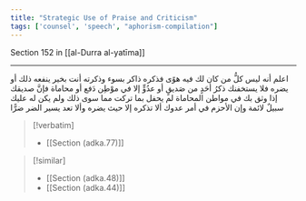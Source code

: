 ```yaml
---
title: "Strategic Use of Praise and Criticism"
tags: ['counsel', 'speech', "aphorism-compilation"]
---
```


 Section 152 in [[al-Durra al-yatīma]]

---
اعلم أنه ليس كلُّ من كان لك فيه هوًى فذكره ذاكر بسوء وذكرته أنت بخير ينفعه ذلك أو يضره فلا يستخفنك ذكرُ أحَدٍ من صَديقٍ أو عدُوٍّ إلا في موْطِن دَفع أو محاماة فإنَّ صديقك إذا وثق بك في مواطن المحاماة لم يحفل بما تركت مما سوى ذلك ولم يكن له عليك سبيلٌ لائمة وإن الأحزم في أمر عدوك ألا تذكره إلا حيث يضره وألا تعد يسير الضر ضرًّا

> [!verbatim]
> - [[Section (adka.77)]]

> [!similar]
> - [[Section (adka.48)]]
> - [[Section (adka.44)]]
